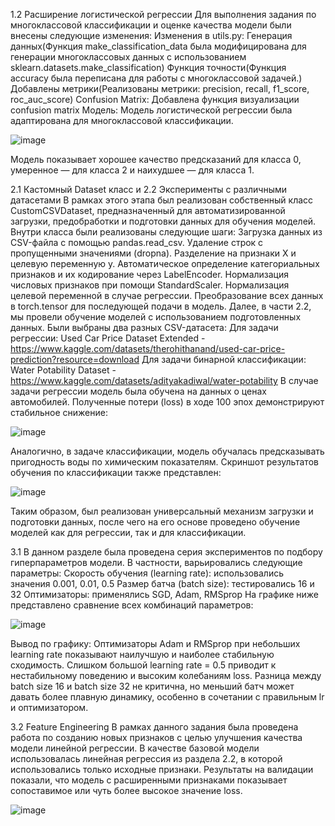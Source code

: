 1.2 Расширение логистической регрессии
Для выполнения задания по многоклассовой классификации и оценке качества модели были внесены следующие изменения:
Изменения в utils.py:
  Генерация данных(Функция make_classification_data была модифицирована для генерации многоклассовых данных с использованием sklearn.datasets.make_classification)
  Функция точности(Функция accuracy была переписана для работы с многоклассовой задачей.)
  Добавлены метрики(Реализованы метрики: precision, recall, f1_score, roc_auc_score)
Confusion Matrix:
Добавлена функция визуализации confusion matrix
Модель:
Модель логистической регрессии была адаптирована для многоклассовой классификации.

![image](https://github.com/user-attachments/assets/2eb23d70-53e9-454c-bd13-d28af1028302)

Модель показывает хорошее качество предсказаний для класса 0, умеренное — для класса 2 и наихудшее — для класса 1.

2.1 Кастомный Dataset класс и 2.2 Эксперименты с различными датасетами
В рамках этого этапа был реализован собственный класс CustomCSVDataset, предназначенный для автоматизированной загрузки, предобработки и подготовки данных для обучения моделей. Внутри класса были реализованы следующие шаги:
Загрузка данных из CSV-файла с помощью pandas.read_csv.
Удаление строк с пропущенными значениями (dropna).
Разделение на признаки X и целевую переменную y.
Автоматическое определение категориальных признаков и их кодирование через LabelEncoder.
Нормализация числовых признаков при помощи StandardScaler.
Нормализация целевой переменной в случае регрессии.
Преобразование всех данных в torch.tensor для последующей подачи в модель.
Далее, в части 2.2, мы провели обучение моделей с использованием подготовленных данных. Были выбраны два разных CSV-датасета:
Для задачи регрессии: Used Car Price Dataset Extended - https://www.kaggle.com/datasets/therohithanand/used-car-price-prediction?resource=download
Для задачи бинарной классификации: Water Potability Dataset - https://www.kaggle.com/datasets/adityakadiwal/water-potability
В случае задачи регрессии модель была обучена на данных о ценах автомобилей. Полученные потери (loss) в ходе 100 эпох демонстрируют стабильное снижение:

![image](https://github.com/user-attachments/assets/1cd1789f-e164-43ed-a343-0ccb9acbd4a5)

Аналогично, в задаче классификации, модель обучалась предсказывать пригодность воды по химическим показателям. Скриншот результатов обучения по классификации также представлен:

![image](https://github.com/user-attachments/assets/b3021f14-9400-40b4-b572-cacfbdf1536a)

Таким образом, был реализован универсальный механизм загрузки и подготовки данных, после чего на его основе проведено обучение моделей как для регрессии, так и для классификации.

3.1
В данном разделе была проведена серия экспериментов по подбору гиперпараметров модели. В частности, варьировались следующие параметры:
Скорость обучения (learning rate): использовались значения 0.001, 0.01, 0.5
Размер батча (batch size): тестировались 16 и 32
Оптимизаторы: применялись SGD, Adam, RMSprop
На графике ниже представлено сравнение всех комбинаций параметров:

![image](https://github.com/user-attachments/assets/13fda4fe-2632-4d68-b1d6-8d4d53854223)

Вывод по графику:
Оптимизаторы Adam и RMSprop при небольших learning rate показывают наилучшую и наиболее стабильную сходимость.
Слишком большой learning rate = 0.5 приводит к нестабильному поведению и высоким колебаниям loss.
Разница между batch size 16 и batch size 32 не критична, но меньший батч может давать более плавную динамику, особенно в сочетании с правильным lr и оптимизатором.

3.2 Feature Engineering
В рамках данного задания была проведена работа по созданию новых признаков с целью улучшения качества модели линейной регрессии.
В качестве базовой модели использовалась линейная регрессия из раздела 2.2, в которой использовались только исходные признаки.
Результаты на валидации показали, что модель с расширенными признаками показывает сопоставимое или чуть более высокое значение loss.

![image](https://github.com/user-attachments/assets/a18eada0-709f-40b3-a20f-6f6b351d9bf9)



